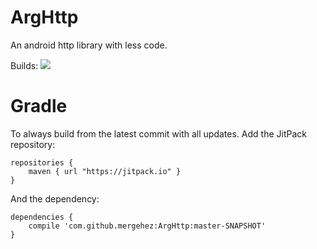 # ArgHttp

An android http library with less code.

Builds: [![](https://camo.githubusercontent.com/118d9756ddf9796f391d9aded450208550090913/68747470733a2f2f6a69747061636b2e696f2f762f4861617269676572486172616c642f616e64726f69642d796f7574756265457874726163746f722e737667)](https://jitpack.io/#mergehez/ArgHttp/master-SNAPSHOT&summary=true)

# Gradle

To always build from the latest commit with all updates. Add the JitPack repository:
```
repositories {
    maven { url "https://jitpack.io" }
}
```
And the dependency:

```
dependencies {
    compile 'com.github.mergehez:ArgHttp:master-SNAPSHOT'
}

```
